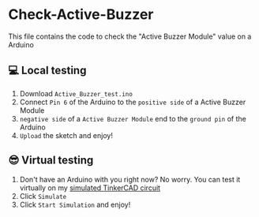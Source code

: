 # Check-Active-Buzzer
This file contains the code to check the "Active Buzzer Module" value on a Arduino

<body>
<h2>💻 Local testing</h2>
<ol>
    <li>Download <code>Active_Buzzer_test.ino</code></li>
    <li>Connect <code>Pin 6</code> of the Arduino to the <code>positive side</code> of a Active Buzzer Module</li>
    <li><code>negative side</code> of a <code>Active Buzzer Module</code> end to the <code>ground pin</code> of the Arduino</li>
    <li><code>Upload</code> the sketch and enjoy!</li>
</ol>
<h2>😎 Virtual testing</h2>
<ol>
    <li>Don't have an Arduino with you right now? No worry. You can test it virtually on my <a href="https://www.tinkercad.com/things/cPToxoG9tJR-terrific-turing-fulffy/editel?sharecode=NC_OYxucYUeWs-K16VvcaCCA260QFxR9U-WL7u5x4Xk" rel="nofollow">simulated TinkerCAD circuit</a></li>
    <li>Click <code>Simulate</code></li>
    <li>Click <code>Start Simulation</code> and enjoy!</li>
<ol>
</body>
